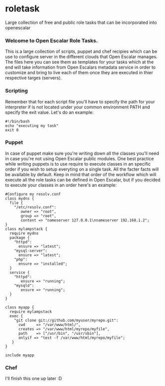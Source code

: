 roletask
========

Large collection of free and public role tasks that can be incorporated into openescalar

### Welcome to Open Escalar Role Tasks.
This is a large collection of scripts, puppet and chef recipies which can be use to configure server in the different clouds that Open Escalar manages.
The files here you can see them as templates for your tasks which at the end will take information from Open Escalars metadata service in order to customize and bring to live each of them once they are executed in thier respective targes (servers). 

### Scripting
Remember that for each script file you'll have to specify the path for your interpreter if is not located under your common environment PATH and specify the exit value. Let's do an example:

```
#!/bin/bash
echo "executing my task"
exit 0
```

### Puppet 
In case of puppet make sure you're writing down all the classes you'll need in case you're not using Open Escalar public modules. One best practice while writing puppets is to use require to execute classes in an specific order if you wish to setup everyting on a single task. All the facter facts will be available by default. Keep in mind that order of the workflow which will execute all the role tasks can be defined in Open Escalar, but if you decided to execute your classes in an order here's an example:

```
#Configure my resolv.conf
class mydns {
  file {
    "/etc/resolv.conf":
       owner => "root",
       group => "root",
       content => "nameserver 127.0.0.1\nnameserver 192.168.1.2";
}
class mylampstack {
  require mydns
  package {
    "httpd":
      ensure => "latest";
    "mysql-server":
      ensure => "latest";
    "php":
      ensure => "installed";
  }
  service {
    "httpd":
       ensure => "running";
    "mysqld":
       ensure => "running";
  }
}

class myapp {
  require mylampstack
  exec {
    "git clone git://github.com/myuser/myrepo.git":
      cwd     => "/var/www/html/",
      creates => "/var/www/html/myrepo/myfile",
      path    => ["/usr/bin", "/usr/sbin"],
      onlyif => "test -f /var/www/html/myrepo/myfile";
   }
}

include myapp
```

### Chef
I'll finish this one up later :D
